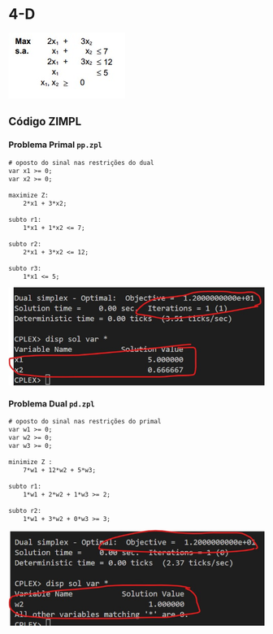 # 4-D

![image](resources/ex.jpg)

## Código ZIMPL

### Problema Primal `pp.zpl`

    # oposto do sinal nas restrições do dual
    var x1 >= 0;
    var x2 >= 0;

    maximize Z:
        2*x1 + 3*x2;

    subto r1:
        1*x1 + 1*x2 <= 7;

    subto r2:
        2*x1 + 3*x2 <= 12;

    subto r3:
        1*x1 <= 5;

![image](resources/sol-pp.jpg)

### Problema Dual `pd.zpl`

    # oposto do sinal nas restrições do primal
    var w1 >= 0;
    var w2 >= 0;
    var w3 >= 0;

    minimize Z :
        7*w1 + 12*w2 + 5*w3;

    subto r1:
        1*w1 + 2*w2 + 1*w3 >= 2;

    subto r2:
        1*w1 + 3*w2 + 0*w3 >= 3;

![image](resources/sol-pd.jpg)
